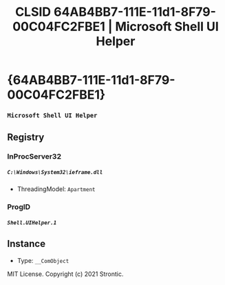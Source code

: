 ﻿---
title: "CLSID 64AB4BB7-111E-11d1-8F79-00C04FC2FBE1 | Microsoft Shell UI Helper"
excerpt: What is COM-Object CLSID 64AB4BB7-111E-11d1-8F79-00C04FC2FBE1?
---

# {64AB4BB7-111E-11d1-8F79-00C04FC2FBE1}

### `Microsoft Shell UI Helper`

## Registry


### InProcServer32

##### `C:\Windows\System32\ieframe.dll`
* ThreadingModel: `Apartment`

### ProgID

##### `Shell.UIHelper.1`

## Instance

* Type: `__ComObject`

MIT License. Copyright (c) 2021 Strontic.


